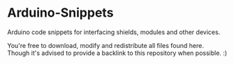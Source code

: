 # Arduino-Snippets
Arduino code snippets for interfacing shields, modules and other devices.

You're free to download, modify and redistribute all files found here. Though it's advised to provide a backlink to this repository when possible. :)
